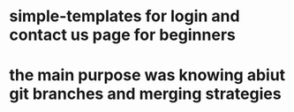 # simple-templates for login and contact us page for beginners
# the main purpose was knowing abiut git branches and merging strategies

